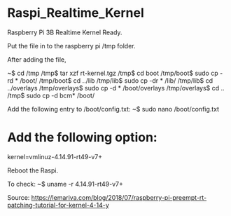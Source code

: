 # Raspi_Realtime_Kernel
Raspberry Pi 3B Realtime Kernel Ready. 

Put the file in to the raspberry pi /tmp folder. 

After adding the file,

~$ cd /tmp
/tmp$ tar xzf rt-kernel.tgz
/tmp$ cd boot
/tmp/boot$ sudo cp -rd * /boot/
/tmp/boot$ cd ../lib
/tmp/lib$ sudo cp -dr * /lib/
/tmp/lib$ cd ../overlays
/tmp/overlays$ sudo cp -d * /boot/overlays
/tmp/overlays$ cd ..
/tmp$ sudo cp -d bcm* /boot/

Add the following entry to /boot/config.txt:
~$ sudo nano /boot/config.txt
# Add the following option:
kernel=vmlinuz-4.14.91-rt49-v7+

Reboot the Raspi.

To check: 
~$ uname -r
4.14.91-rt49-v7+

Source: https://lemariva.com/blog/2018/07/raspberry-pi-preempt-rt-patching-tutorial-for-kernel-4-14-y

